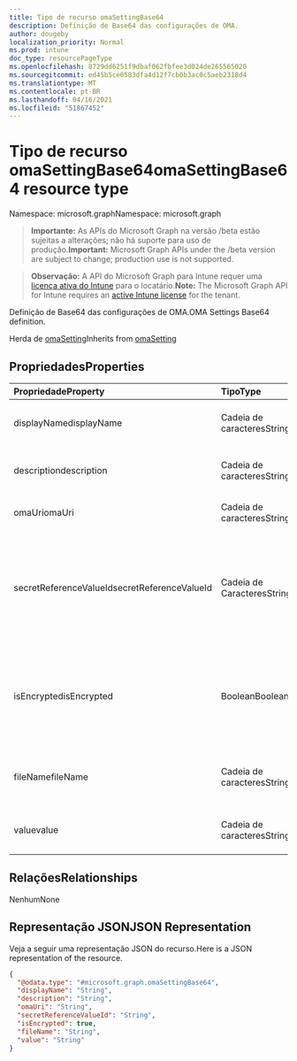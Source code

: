 ```yaml
---
title: Tipo de recurso omaSettingBase64
description: Definição de Base64 das configurações de OMA.
author: dougeby
localization_priority: Normal
ms.prod: intune
doc_type: resourcePageType
ms.openlocfilehash: 8729dd6251f9dbaf062fbfee3d024de265565020
ms.sourcegitcommit: ed45b5ce0583dfa4d12f7cb0b3ac0c5aeb2318d4
ms.translationtype: MT
ms.contentlocale: pt-BR
ms.lasthandoff: 04/16/2021
ms.locfileid: "51867452"
---
```

# <a name="omasettingbase64-resource-type"></a><span data-ttu-id="ca3dd-103">Tipo de recurso omaSettingBase64</span><span class="sxs-lookup"><span data-stu-id="ca3dd-103">omaSettingBase64 resource type</span></span>

<span data-ttu-id="ca3dd-104">Namespace: microsoft.graph</span><span class="sxs-lookup"><span data-stu-id="ca3dd-104">Namespace: microsoft.graph</span></span>

> <span data-ttu-id="ca3dd-105">**Importante:** As APIs do Microsoft Graph na versão /beta estão sujeitas a alterações; não há suporte para uso de produção.</span><span class="sxs-lookup"><span data-stu-id="ca3dd-105">**Important:** Microsoft Graph APIs under the /beta version are subject to change; production use is not supported.</span></span>

> <span data-ttu-id="ca3dd-106">**Observação:** A API do Microsoft Graph para Intune requer uma [licença ativa do Intune](https://go.microsoft.com/fwlink/?linkid=839381) para o locatário.</span><span class="sxs-lookup"><span data-stu-id="ca3dd-106">**Note:** The Microsoft Graph API for Intune requires an [active Intune license](https://go.microsoft.com/fwlink/?linkid=839381) for the tenant.</span></span>

<span data-ttu-id="ca3dd-107">Definição de Base64 das configurações de OMA.</span><span class="sxs-lookup"><span data-stu-id="ca3dd-107">OMA Settings Base64 definition.</span></span>


<span data-ttu-id="ca3dd-108">Herda de [omaSetting](../resources/intune-deviceconfig-omasetting.md)</span><span class="sxs-lookup"><span data-stu-id="ca3dd-108">Inherits from [omaSetting](../resources/intune-deviceconfig-omasetting.md)</span></span>

## <a name="properties"></a><span data-ttu-id="ca3dd-109">Propriedades</span><span class="sxs-lookup"><span data-stu-id="ca3dd-109">Properties</span></span>
|<span data-ttu-id="ca3dd-110">Propriedade</span><span class="sxs-lookup"><span data-stu-id="ca3dd-110">Property</span></span>|<span data-ttu-id="ca3dd-111">Tipo</span><span class="sxs-lookup"><span data-stu-id="ca3dd-111">Type</span></span>|<span data-ttu-id="ca3dd-112">Descrição</span><span class="sxs-lookup"><span data-stu-id="ca3dd-112">Description</span></span>|
|:---|:---|:---|
|<span data-ttu-id="ca3dd-113">displayName</span><span class="sxs-lookup"><span data-stu-id="ca3dd-113">displayName</span></span>|<span data-ttu-id="ca3dd-114">Cadeia de caracteres</span><span class="sxs-lookup"><span data-stu-id="ca3dd-114">String</span></span>|<span data-ttu-id="ca3dd-115">Nome de exibição.</span><span class="sxs-lookup"><span data-stu-id="ca3dd-115">Display Name.</span></span> <span data-ttu-id="ca3dd-116">Herda de [omaSetting](../resources/intune-deviceconfig-omasetting.md)</span><span class="sxs-lookup"><span data-stu-id="ca3dd-116">Inherited from [omaSetting](../resources/intune-deviceconfig-omasetting.md)</span></span>|
|<span data-ttu-id="ca3dd-117">description</span><span class="sxs-lookup"><span data-stu-id="ca3dd-117">description</span></span>|<span data-ttu-id="ca3dd-118">Cadeia de caracteres</span><span class="sxs-lookup"><span data-stu-id="ca3dd-118">String</span></span>|<span data-ttu-id="ca3dd-119">Descrição.</span><span class="sxs-lookup"><span data-stu-id="ca3dd-119">Description.</span></span> <span data-ttu-id="ca3dd-120">Herda de [omaSetting](../resources/intune-deviceconfig-omasetting.md)</span><span class="sxs-lookup"><span data-stu-id="ca3dd-120">Inherited from [omaSetting](../resources/intune-deviceconfig-omasetting.md)</span></span>|
|<span data-ttu-id="ca3dd-121">omaUri</span><span class="sxs-lookup"><span data-stu-id="ca3dd-121">omaUri</span></span>|<span data-ttu-id="ca3dd-122">Cadeia de caracteres</span><span class="sxs-lookup"><span data-stu-id="ca3dd-122">String</span></span>|<span data-ttu-id="ca3dd-123">OMA.</span><span class="sxs-lookup"><span data-stu-id="ca3dd-123">OMA.</span></span> <span data-ttu-id="ca3dd-124">Herda de [omaSetting](../resources/intune-deviceconfig-omasetting.md)</span><span class="sxs-lookup"><span data-stu-id="ca3dd-124">Inherited from [omaSetting](../resources/intune-deviceconfig-omasetting.md)</span></span>|
|<span data-ttu-id="ca3dd-125">secretReferenceValueId</span><span class="sxs-lookup"><span data-stu-id="ca3dd-125">secretReferenceValueId</span></span>|<span data-ttu-id="ca3dd-126">Cadeia de Caracteres</span><span class="sxs-lookup"><span data-stu-id="ca3dd-126">String</span></span>|<span data-ttu-id="ca3dd-127">ReferenceId para procurar segredo para descriptografia.</span><span class="sxs-lookup"><span data-stu-id="ca3dd-127">ReferenceId for looking up secret for decryption.</span></span> <span data-ttu-id="ca3dd-128">Essa propriedade é somente leitura.</span><span class="sxs-lookup"><span data-stu-id="ca3dd-128">This property is read-only.</span></span> <span data-ttu-id="ca3dd-129">Herda de [omaSetting](../resources/intune-deviceconfig-omasetting.md)</span><span class="sxs-lookup"><span data-stu-id="ca3dd-129">Inherited from [omaSetting](../resources/intune-deviceconfig-omasetting.md)</span></span>|
|<span data-ttu-id="ca3dd-130">isEncrypted</span><span class="sxs-lookup"><span data-stu-id="ca3dd-130">isEncrypted</span></span>|<span data-ttu-id="ca3dd-131">Boolean</span><span class="sxs-lookup"><span data-stu-id="ca3dd-131">Boolean</span></span>|<span data-ttu-id="ca3dd-132">Indica se o campo valor é criptografado.</span><span class="sxs-lookup"><span data-stu-id="ca3dd-132">Indicates whether the value field is encrypted.</span></span> <span data-ttu-id="ca3dd-133">Essa propriedade é somente leitura.</span><span class="sxs-lookup"><span data-stu-id="ca3dd-133">This property is read-only.</span></span> <span data-ttu-id="ca3dd-134">Herda de [omaSetting](../resources/intune-deviceconfig-omasetting.md)</span><span class="sxs-lookup"><span data-stu-id="ca3dd-134">Inherited from [omaSetting](../resources/intune-deviceconfig-omasetting.md)</span></span>|
|<span data-ttu-id="ca3dd-135">fileName</span><span class="sxs-lookup"><span data-stu-id="ca3dd-135">fileName</span></span>|<span data-ttu-id="ca3dd-136">Cadeia de caracteres</span><span class="sxs-lookup"><span data-stu-id="ca3dd-136">String</span></span>|<span data-ttu-id="ca3dd-137">Nome de arquivo associado com a propriedade do valor (\*.cer</span><span class="sxs-lookup"><span data-stu-id="ca3dd-137">File name associated with the Value property (\*.cer</span></span> | <span data-ttu-id="ca3dd-138">\*.crt</span><span class="sxs-lookup"><span data-stu-id="ca3dd-138">\*.crt</span></span> | <span data-ttu-id="ca3dd-139">\*.p7b</span><span class="sxs-lookup"><span data-stu-id="ca3dd-139">\*.p7b</span></span> | <span data-ttu-id="ca3dd-140">\*.bin).</span><span class="sxs-lookup"><span data-stu-id="ca3dd-140">\*.bin).</span></span>|
|<span data-ttu-id="ca3dd-141">value</span><span class="sxs-lookup"><span data-stu-id="ca3dd-141">value</span></span>|<span data-ttu-id="ca3dd-142">Cadeia de caracteres</span><span class="sxs-lookup"><span data-stu-id="ca3dd-142">String</span></span>|<span data-ttu-id="ca3dd-143">Valor.</span><span class="sxs-lookup"><span data-stu-id="ca3dd-143">Value.</span></span> <span data-ttu-id="ca3dd-144">(Cadeia de caracteres codificada em Base64)</span><span class="sxs-lookup"><span data-stu-id="ca3dd-144">(Base64 encoded string)</span></span>|

## <a name="relationships"></a><span data-ttu-id="ca3dd-145">Relações</span><span class="sxs-lookup"><span data-stu-id="ca3dd-145">Relationships</span></span>
<span data-ttu-id="ca3dd-146">Nenhum</span><span class="sxs-lookup"><span data-stu-id="ca3dd-146">None</span></span>

## <a name="json-representation"></a><span data-ttu-id="ca3dd-147">Representação JSON</span><span class="sxs-lookup"><span data-stu-id="ca3dd-147">JSON Representation</span></span>
<span data-ttu-id="ca3dd-148">Veja a seguir uma representação JSON do recurso.</span><span class="sxs-lookup"><span data-stu-id="ca3dd-148">Here is a JSON representation of the resource.</span></span>
<!-- {
  "blockType": "resource",
  "@odata.type": "microsoft.graph.omaSettingBase64"
}
-->
``` json
{
  "@odata.type": "#microsoft.graph.omaSettingBase64",
  "displayName": "String",
  "description": "String",
  "omaUri": "String",
  "secretReferenceValueId": "String",
  "isEncrypted": true,
  "fileName": "String",
  "value": "String"
}
```




